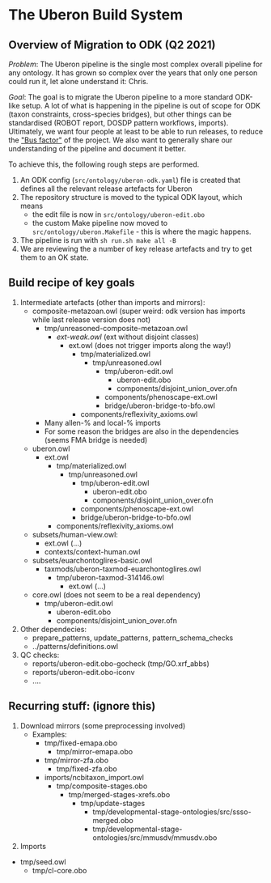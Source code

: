 # The Uberon Build System

## Overview of Migration to ODK (Q2 2021)

*Problem*: The Uberon pipeline is the single most complex overall pipeline for any ontology. It has grown so complex over the years that only one person could run it, let alone understand it: Chris. 

*Goal*: The goal is to migrate the Uberon pipeline to a more standard ODK-like setup. A lot of what is happening in the pipeline is out of scope for ODK (taxon constraints, cross-species bridges), but other things can be standardised (ROBOT report, DOSDP pattern workflows, imports). Ultimately, we want four people at least to be able to run releases, to reduce the ["Bus factor"](https://en.wikipedia.org/wiki/Bus_factor) of the project. We also want to generally share our understanding of the pipeline and document it better.

To achieve this, the following rough steps are performed.
1. An  ODK config (`src/ontology/uberon-odk.yaml`) file is created that defines all the relevant release artefacts for Uberon
1. The repository structure is moved to the typical ODK layout, which means 
   - the edit file is now in `src/ontology/uberon-edit.obo`
   - the custom Make pipeline now moved to `src/ontology/uberon.Makefile` - this is where the magic happens.
1. The pipeline is run with `sh run.sh make all -B`
1. We are reviewing the a number of key release artefacts and try to get them to an OK state. 


## Build recipe of key goals

1. Intermediate artefacts (other than imports and mirrors):
   - composite-metazoan.owl (super weird: odk version has imports while last release version does not)
     - tmp/unreasoned-composite-metazoan.owl
       - _ext-weak.owl_ (ext without disjoint classes)
         - ext.owl (does not trigger imports along the way!)
           - tmp/materialized.owl
             - tmp/unreasoned.owl
               - tmp/uberon-edit.owl
                 - uberon-edit.obo
                 - components/disjoint_union_over.ofn
               - components/phenoscape-ext.owl
               - bridge/uberon-bridge-to-bfo.owl
           - components/reflexivity_axioms.owl
     - Many allen-% and local-% imports
     - For some reason the bridges are also in the dependencies (seems FMA bridge is needed)
   - uberon.owl
     - ext.owl
       - tmp/materialized.owl
         - tmp/unreasoned.owl
           - tmp/uberon-edit.owl
             - uberon-edit.obo
             - components/disjoint_union_over.ofn
           - components/phenoscape-ext.owl
           - bridge/uberon-bridge-to-bfo.owl
       - components/reflexivity_axioms.owl
   - subsets/human-view.owl:
     - ext.owl (...)
     - contexts/context-human.owl
   - subsets/euarchontoglires-basic.owl
     - taxmods/uberon-taxmod-euarchontoglires.owl
       - tmp/uberon-taxmod-314146.owl
         - ext.owl (...)
   - core.owl (does not seem to be a real dependency)
     - tmp/uberon-edit.owl
       - uberon-edit.obo
       - components/disjoint_union_over.ofn
1. Other dependecies:
   - prepare_patterns, update_patterns, pattern_schema_checks
   - ../patterns/definitions.owl
1. QC checks:
   - reports/uberon-edit.obo-gocheck (tmp/GO.xrf_abbs)
   - reports/uberon-edit.obo-iconv
   - ....


## Recurring stuff: (ignore this)

1. Download mirrors (some preprocessing involved)
   - Examples: 
     - tmp/fixed-emapa.obo
       - tmp/mirror-emapa.obo
     - tmp/mirror-zfa.obo
       - tmp/fixed-zfa.obo
     - imports/ncbitaxon_import.owl
       - tmp/composite-stages.obo
         - tmp/merged-stages-xrefs.obo
           - tmp/update-stages
             - tmp/developmental-stage-ontologies/src/ssso-merged.obo
             - tmp/developmental-stage-ontologies/src/mmusdv/mmusdv.obo
1. Imports
  - tmp/seed.owl
    - tmp/cl-core.obo


